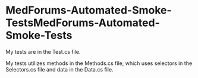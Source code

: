# MedForums-Automated-Smoke-TestsMedForums-Automated-Smoke-Tests


My tests are in the Test.cs file.

My tests utilizes methods in the Methods.cs file, which uses selectors in the Selectors.cs file and data in the Data.cs file.